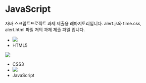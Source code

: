 # JavaScript 

자바 스크립트프로젝트 과제 제출용 레파지토리입니다.
alert.js와 time.css, alert.html 파일 저의 과제 제출 파일 입니다.
- <img src="https://img.shields.io/badge/HTML5-E34F26?style=flat-square&logo=html5&logoColor=white"/>
- HTML5
<img src="https://img.shields.io/badge/css-1572B6?style=for-the-badge&logo=css3&logoColor=white">

- CSS3
- <img src="https://img.shields.io/badge/javascript-F7DF1E?style=for-the-badge&logo=javascript&logoColor=black">
- JavaScript
